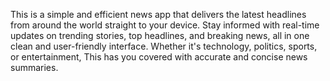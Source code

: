 This is a simple and efficient news app that delivers the latest headlines from around the world straight to your device. Stay informed with real-time updates on trending stories, top headlines, and breaking news, all in one clean and user-friendly interface. Whether it's technology, politics, sports, or entertainment, This has you covered with accurate and concise news summaries.
